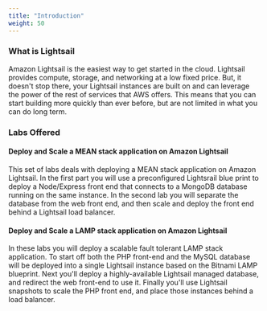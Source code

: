 ```yaml
---
title: "Introduction"
weight: 50
---
```


### What is Lightsail

Amazon Lightsail is the easiest way to get started in the cloud. Lightsail provides compute, storage, and networking at a low fixed price. But, it doesn't stop there, your Lightsail instances are built on and can leverage the power of the rest of services that AWS offers. This means that you can start building more quickly than ever before, but are not limited in what you can do long term. 

### Labs Offered

#### Deploy and Scale a MEAN stack application on Amazon Lightsail
This set of labs deals with deploying a MEAN stack application on Amazon Lightsail. In the first part you will use a preconfigured Lightsrail blue print to deploy a Node/Express front end that connects to a MongoDB database running on the same instance. In the second lab you will separate the database from the web front end, and then scale and deploy the front end behind a Lightsail load balancer. 


#### Deploy and Scale a LAMP stack application on Amazon Lightsail
In these labs you will deploy a scalable fault tolerant LAMP stack application. To start off both the PHP front-end and the MySQL database will be deployed into a single Lightsail instance based on the Bitnami LAMP blueprint. Next you'll deploy a highly-available Lightsail managed database, and redirect the web front-end to use it. Finally you'll use Lightsail snapshots to scale the PHP front end, and place those instances behind a load balancer. 

